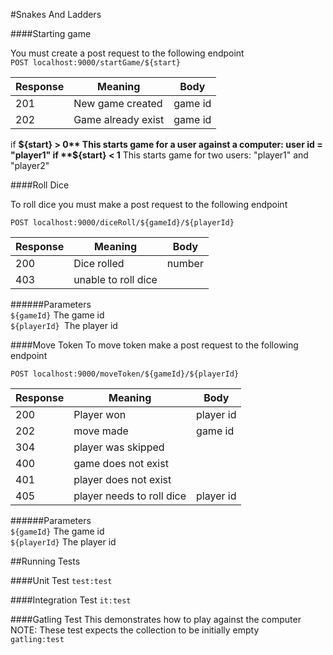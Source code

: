#Snakes And Ladders

####Starting game

You must create a post request to the following endpoint  
`POST localhost:9000/startGame/${start}`

| Response  | Meaning | Body|  
| ------------- | ------------- | ------------- |
| 201  | New game created  | game id |
| 202  | Game already exist  | game id |

if **${start} > 0** This starts game for a user against a computer: user id = "player1"  
if **${start} < 1** This starts game for two users: "player1" and "player2"

####Roll Dice

To roll dice you must make a post request to the following endpoint  

`POST localhost:9000/diceRoll/${gameId}/${playerId}`

| Response  | Meaning | Body|  
| ------------- | ------------- | ------------- |
| 200  | Dice rolled  | number |
| 403  | unable to roll dice |  |      
 


######Parameters   
`${gameId}` The game id  
`${playerId} `The player id

####Move Token
To move token make a post request to the following endpoint

`POST localhost:9000/moveToken/${gameId}/${playerId}`
   
   
| Response  | Meaning | Body|  
| ------------- | ------------- | ------------- |
| 200  | Player won  | player id |
| 202  | move made | game id |
| 304  | player was skipped |  |
| 400  | game does not exist |  |
| 401| player does not exist|  |
| 405  | player needs to roll dice | player id |



######Parameters   
`${gameId}` The game id  
`${playerId}` The player id



##Running Tests

####Unit Test
`test:test`

####Integration Test
`it:test`

####Gatling Test
This demonstrates how to play against the computer  
NOTE: These test expects the collection to be initially empty  
`gatling:test`

